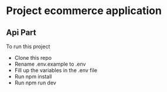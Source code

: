 # Project ecommerce application

## Api Part

To run this project

- Clone this repo
- Rename .env.example to .env
- Fill up the variables in the .env file
- Run npm install
- Run npm run dev
